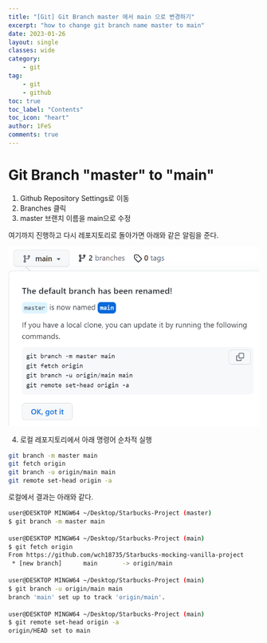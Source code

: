 ```yaml
---
title: "[Git] Git Branch master 에서 main 으로 변경하기"
excerpt: "how to change git branch name master to main"
date: 2023-01-26
layout: single
classes: wide
category:
    - git
tag:
    - git
    - github
toc: true
toc_label: "Contents"
toc_icon: "heart"
author: 1FeS
comments: true
---
```


# Git Branch "master" to "main"

1. Github Repository Settings로 이동
2. Branches 클릭
3. master 브랜치 이름을 main으로 수정

여기까지 진행하고 다시 레포지토리로 돌아가면 아래와 같은 알림을 준다.

<img src="/_img/2023-01-26/git branch change notice.png">

4. 로컬 레포지토리에서 아래 명령어 순차적 실행

```sh
git branch -m master main
git fetch origin
git branch -u origin/main main
git remote set-head origin -a
```

로컬에서 결과는 아래와 같다.

```sh
user@DESKTOP MINGW64 ~/Desktop/Starbucks-Project (master)
$ git branch -m master main

user@DESKTOP MINGW64 ~/Desktop/Starbucks-Project (main)
$ git fetch origin
From https://github.com/wch18735/Starbucks-mocking-vanilla-project
 * [new branch]      main       -> origin/main

user@DESKTOP MINGW64 ~/Desktop/Starbucks-Project (main)
$ git branch -u origin/main main
branch 'main' set up to track 'origin/main'.

user@DESKTOP MINGW64 ~/Desktop/Starbucks-Project (main)
$ git remote set-head origin -a
origin/HEAD set to main
```
